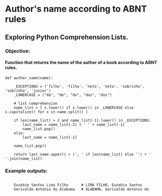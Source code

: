 
# Author's name according to ABNT rules


## Exploring Python Comprehension Lists.

### Objective:
#### Function that returns the name of the author of a book according to ABNT rules.


```
def author_name(name):

    _EXCEPTIONS = ('filho', 'filha', 'neto', 'neta', 'sobrinho', 'sobrinha', 'junior')
    _LOWERCASE = ("da", "de", "do", "das", "dos")

    # list comprehension    
    name_list = [ x.lower() if x.lower() in _LOWERCASE else x.capitalize() for x in name.split() ]

    if len(name_list) > 2 and name_list[-1].lower() in _EXCEPTIONS:
        last_name = name_list[-2] + ' ' + name_list[-1]
        name_list.pop()
    else:
        last_name = name_list[-1]
    
    name_list.pop()
    
    return last_name.upper() + (', ' if len(name_list) else '') + ' '.join(name_list)
```


### Example outputs:
```

    Euzebio Santos Lima Filho      # LIMA FILHO, Euzebio Santos
    Gerivaldo Antonio do Alabama   # ALABAMA, Gerivaldo Antonio do

```
